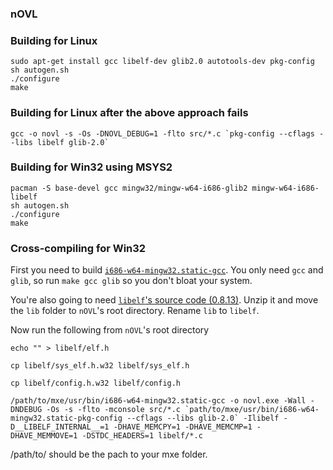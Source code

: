### nOVL 

### Building for Linux
```
sudo apt-get install gcc libelf-dev glib2.0 autotools-dev pkg-config
sh autogen.sh
./configure
make
```
### Building for Linux after the above approach fails
```
gcc -o novl -s -Os -DNOVL_DEBUG=1 -flto src/*.c `pkg-config --cflags --libs libelf glib-2.0`
```
### Building for Win32 using MSYS2
```
pacman -S base-devel gcc mingw32/mingw-w64-i686-glib2 mingw-w64-i686-libelf
sh autogen.sh
./configure
make
```
### Cross-compiling for Win32
First you need to build [`i686-w64-mingw32.static-gcc`](https://mxe.cc/). You only need `gcc` and `glib`, so run `make gcc glib` so you don't bloat your system.

You're also going to need [`libelf`'s source code (0.8.13)](https://web.archive.org/web/20181111033959/http://www.mr511.de/software/english.html). Unzip it and move the `lib` folder to `nOVL`'s root directory. Rename `lib` to `libelf`.

Now run the following from `nOVL`'s root directory
```
echo "" > libelf/elf.h

cp libelf/sys_elf.h.w32 libelf/sys_elf.h

cp libelf/config.h.w32 libelf/config.h

/path/to/mxe/usr/bin/i686-w64-mingw32.static-gcc -o novl.exe -Wall -DNDEBUG -Os -s -flto -mconsole src/*.c `path/to/mxe/usr/bin/i686-w64-mingw32.static-pkg-config --cflags --libs glib-2.0` -Ilibelf -D__LIBELF_INTERNAL__=1 -DHAVE_MEMCPY=1 -DHAVE_MEMCMP=1 -DHAVE_MEMMOVE=1 -DSTDC_HEADERS=1 libelf/*.c
```
/path/to/ should be the pach to your mxe folder.
